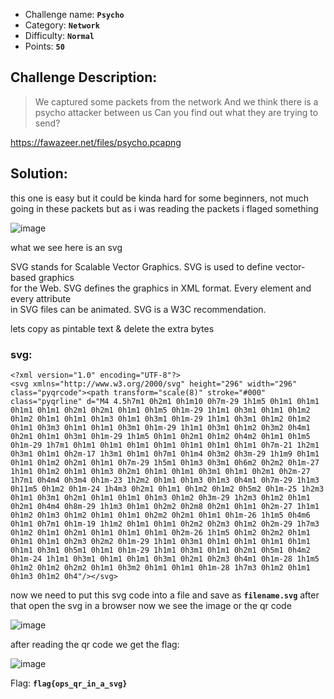 - Challenge name: **`Psycho`**
- Category: **`Network`**
- Difficulty: **`Normal`**
- Points: **`50`**

## Challenge Description:
> We captured some packets from the network
And we think there is a psycho attacker between us
Can you find out what they are trying to send?

https://fawazeer.net/files/psycho.pcapng

## Solution: 
this one is easy but it could be kinda hard for some beginners, not much going in these packets
but as i was reading the packets i flaged something

![image](https://user-images.githubusercontent.com/33517160/116535964-12bca300-a8ed-11eb-8cc1-65757f9c6775.png)

what we see here is an svg

SVG stands for Scalable Vector Graphics. SVG is used to define vector-based graphics<br>
for the Web. SVG defines the graphics in XML format. Every element and every attribute<br>
in SVG files can be animated. SVG is a W3C recommendation.<br>



lets copy as pintable text & delete the extra bytes

### svg:
```
<?xml version="1.0" encoding="UTF-8"?>
<svg xmlns="http://www.w3.org/2000/svg" height="296" width="296" class="pyqrcode"><path transform="scale(8)" stroke="#000" class="pyqrline" d="M4 4.5h7m1 0h2m1 0h1m10 0h7m-29 1h1m5 0h1m1 0h1m1 0h1m1 0h1m1 0h2m1 0h2m1 0h1m1 0h1m5 0h1m-29 1h1m1 0h3m1 0h1m1 0h1m2 0h1m2 0h1m1 0h1m1 0h1m3 0h1m1 0h3m1 0h1m-29 1h1m1 0h3m1 0h1m2 0h1m2 0h1m1 0h3m3 0h1m1 0h1m1 0h3m1 0h1m-29 1h1m1 0h3m1 0h1m2 0h3m2 0h4m1 0h2m1 0h1m1 0h3m1 0h1m-29 1h1m5 0h1m1 0h2m1 0h1m2 0h4m2 0h1m1 0h1m5 0h1m-29 1h7m1 0h1m1 0h1m1 0h1m1 0h1m1 0h1m1 0h1m1 0h1m1 0h7m-21 1h2m1 0h3m1 0h1m1 0h2m-17 1h3m1 0h1m1 0h7m1 0h1m4 0h3m2 0h3m-29 1h1m9 0h1m1 0h1m1 0h1m2 0h2m1 0h1m1 0h7m-29 1h5m1 0h1m3 0h3m1 0h6m2 0h2m2 0h1m-27 1h1m1 0h1m2 0h1m1 0h1m3 0h2m1 0h1m1 0h1m1 0h3m1 0h1m1 0h2m1 0h2m-27 1h7m1 0h4m4 0h3m4 0h1m-23 1h2m2 0h1m1 0h1m3 0h1m3 0h4m1 0h7m-29 1h1m3 0h11m5 0h1m2 0h1m-24 1h4m3 0h2m1 0h1m1 0h1m2 0h1m2 0h5m2 0h1m-25 1h2m3 0h1m1 0h3m1 0h2m1 0h1m1 0h1m1 0h1m3 0h1m2 0h3m-29 1h2m3 0h1m2 0h1m1 0h2m1 0h4m4 0h8m-29 1h1m3 0h1m1 0h2m2 0h2m8 0h2m1 0h1m1 0h2m-27 1h1m1 0h1m2 0h1m3 0h1m2 0h1m1 0h1m1 0h2m2 0h2m1 0h1m1 0h1m-26 1h1m5 0h4m6 0h1m1 0h7m1 0h1m-19 1h1m2 0h1m1 0h1m1 0h2m2 0h2m3 0h1m2 0h2m-29 1h7m3 0h1m2 0h1m1 0h2m1 0h1m1 0h1m1 0h1m1 0h2m-26 1h1m5 0h1m2 0h2m2 0h1m1 0h1m1 0h1m1 0h2m3 0h2m2 0h1m-29 1h1m1 0h3m1 0h1m1 0h1m1 0h1m1 0h1m1 0h1m1 0h3m1 0h5m1 0h1m1 0h1m-29 1h1m1 0h3m1 0h1m1 0h2m1 0h5m1 0h4m2 0h1m-24 1h1m1 0h3m1 0h1m1 0h1m1 0h3m1 0h2m1 0h2m3 0h4m1 0h1m-28 1h1m5 0h1m2 0h1m2 0h2m2 0h1m1 0h3m2 0h1m1 0h1m1 0h1m-28 1h7m3 0h1m2 0h1m1 0h1m3 0h1m2 0h4"/></svg>

```
now we need to put this svg code into a file and save as **`filename.svg`**
after that open the svg in a browser now we see the image or the qr code

![image](https://user-images.githubusercontent.com/33517160/116537431-e43fc780-a8ee-11eb-9ac7-82c2abe60a33.png)

after reading the qr code we get the flag:

![image](https://user-images.githubusercontent.com/33517160/116538439-32a19600-a8f0-11eb-974a-20f09d2bb5cd.png)

Flag: **`flag{ops_qr_in_a_svg}`**
